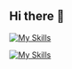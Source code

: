 ## Hi there 👋



[![My Skills](https://skillicons.dev/icons?i=js,html,css,react,nodejs)](https://skillicons.dev)


[![My Skills](https://skillicons.dev/icons?i=figma,docker,webstorm,slack,vscode)](https://skillicons.dev)


<!--
**JadenMeister/jadenMeister** is a ✨ _special_ ✨ repository because its `README.md` (this file) appears on your GitHub profile.

Here are some ideas to get you started:

- 🔭 I’m currently working on ...
- 🌱 I’m currently learning ...
- 👯 I’m looking to collaborate on ...
- 🤔 I’m looking for help with ...
- 💬 Ask me about ...
- 📫 How to reach me: ...
- 😄 Pronouns: ...
- ⚡ Fun fact: ...
-->
